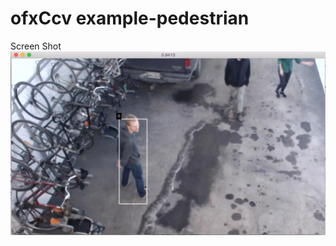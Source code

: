 # ofxCcv example-pedestrian

Screen Shot
![](https://raw.githubusercontent.com/antimodular/ofxCcv/master/example-pedestrian/Screen%20Shot%202016-03-09%20at%204.13.38%20PM.jpg)
